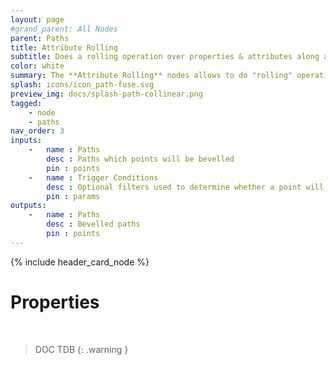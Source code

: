 ```yaml
---
layout: page
#grand_parent: All Nodes
parent: Paths
title: Attribute Rolling
subtitle: Does a rolling operation over properties & attributes along a path
color: white
summary: The **Attribute Rolling** nodes allows to do "rolling" operations, where the base value of each operation is the result of the previous one.
splash: icons/icon_path-fuse.svg
preview_img: docs/splash-path-collinear.png
tagged: 
    - node
    - paths
nav_order: 3
inputs:
    -   name : Paths
        desc : Paths which points will be bevelled
        pin : points
    -   name : Trigger Conditions
        desc : Optional filters used to determine whether a point will be bevelled or not
        pin : params
outputs:
    -   name : Paths
        desc : Bevelled paths
        pin : points
---
```


{% include header_card_node %}

# Properties
<br>

> DOC TDB
{: .warning }